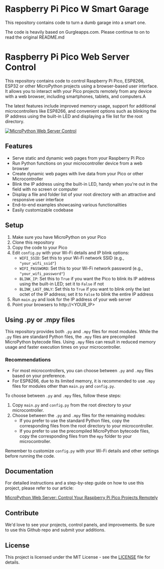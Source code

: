 # Raspberry Pi Pico W Smart Garage

This repository contains code to turn a dumb garage into a smart one.

The code is heavily based on Gurgleapps.com. Please continue to on to read the original README.md

# Raspberry Pi Pico Web Server Control

This repository contains code to control Raspberry Pi Pico, ESP8266, ESP32 or other MicroPython projects using a browser-based user interface. It allows you to interact with your Pico projects remotely from any device with a web browser, including smartphones, tablets, and computers.A

The latest features include improved memory usage, support for additional microcontrollers like ESP8266, and convenient options such as blinking the IP address using the built-in LED and displaying a file list for the root directory.

[![MicroPython Web Server Control](https://gurgleapps.com/assets/image-c/57/57b4760a0b877276a836a75bd107f158576c23b4.webp)](https://gurgleapps.com/learn/projects/micropython-web-server-control-raspberry-pi-pico-projects)

## Features

- Serve static and dynamic web pages from your Raspberry Pi Pico
- Run Python functions on your microcontroller device from a web browser
- Create dynamic web pages with live data from your Pico or other Microcontroller
- Blink the IP address using the built-in LED, handy when you're out in the field with no screen or computer
- Display a file and folder list of your root directory with an attractive and responsive user interface
- End-to-end examples showcasing various functionalities
- Easily customizable codebase

## Setup

1. Make sure you have MicroPython on your Pico
2. Clone this repository
3. Copy the code to your Pico
4. Edit `config.py` with your Wi-Fi details and IP blink options:
   - `WIFI_SSID`: Set this to your Wi-Fi network SSID (e.g., `"your_wifi_ssid"`)
   - `WIFI_PASSWORD`: Set this to your Wi-Fi network password (e.g., `"your_wifi_password"`)
   - `BLINK_IP`: Set this to `True` if you want the Pico to blink its IP address using the built-in LED; set it to `False` if not
   - `BLINK_LAST_ONLY`: Set this to `True` if you want to blink only the last octet of the IP address; set it to `False` to blink the entire IP address
5. Run `main.py` and look for the IP address of your web server
6. Point your browsers to http://<YOUR_IP>

## Using .py or .mpy files

This repository provides both `.py` and `.mpy` files for most modules. While the `.py` files are standard Python files, the `.mpy` files are precompiled MicroPython bytecode files. Using `.mpy` files can result in reduced memory usage and faster execution times on your microcontroller.

### Recommendations
- For most microcontrollers, you can choose between `.py` and `.mpy` files based on your preference.
- For ESP8266, due to its limited memory, it is recommended to use `.mpy` files for modules other than `main.py` and `config.py`.

To choose between `.py` and `.mpy` files, follow these steps:

1. Copy `main.py` and `config.py` from the root directory to your microcontroller.
2. Choose between the `.py` and `.mpy` files for the remaining modules:
   - If you prefer to use the standard Python files, copy the corresponding files from the root directory to your microcontroller.
   - If you prefer to use the precompiled MicroPython bytecode files, copy the corresponding files from the `mpy` folder to your microcontroller.

Remember to customize `config.py` with your Wi-Fi details and other settings before running the code.


## Documentation

For detailed instructions and a step-by-step guide on how to use this project, please refer to our article:

[MicroPython Web Server: Control Your Raspberry Pi Pico Projects Remotely](https://gurgleapps.com/learn/projects/micropython-web-server-control-raspberry-pi-pico-projects)

## Contribute

We'd love to see your projects, control panels, and improvements. Be sure to use this Github repo and submit your additions.

## License

This project is licensed under the MIT License - see the [LICENSE](LICENSE) file for details.
